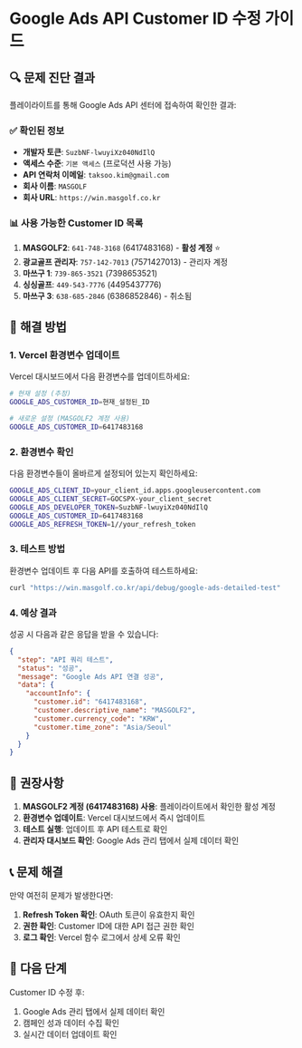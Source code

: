 # Google Ads API Customer ID 수정 가이드

## 🔍 문제 진단 결과

플레이라이트를 통해 Google Ads API 센터에 접속하여 확인한 결과:

### ✅ 확인된 정보
- **개발자 토큰**: `SuzbNF-lwuyiXz040NdIlQ`
- **액세스 수준**: `기본 액세스` (프로덕션 사용 가능)
- **API 연락처 이메일**: `taksoo.kim@gmail.com`
- **회사 이름**: `MASGOLF`
- **회사 URL**: `https://win.masgolf.co.kr`

### 📊 사용 가능한 Customer ID 목록
1. **MASGOLF2**: `641-748-3168` (6417483168) - **활성 계정** ⭐
2. **광교골프 관리자**: `757-142-7013` (7571427013) - 관리자 계정
3. **마쓰구 1**: `739-865-3521` (7398653521)
4. **싱싱골프**: `449-543-7776` (4495437776)
5. **마쓰구 3**: `638-685-2846` (6386852846) - 취소됨

## 🔧 해결 방법

### 1. Vercel 환경변수 업데이트

Vercel 대시보드에서 다음 환경변수를 업데이트하세요:

```bash
# 현재 설정 (추정)
GOOGLE_ADS_CUSTOMER_ID=현재_설정된_ID

# 새로운 설정 (MASGOLF2 계정 사용)
GOOGLE_ADS_CUSTOMER_ID=6417483168
```

### 2. 환경변수 확인

다음 환경변수들이 올바르게 설정되어 있는지 확인하세요:

```bash
GOOGLE_ADS_CLIENT_ID=your_client_id.apps.googleusercontent.com
GOOGLE_ADS_CLIENT_SECRET=GOCSPX-your_client_secret
GOOGLE_ADS_DEVELOPER_TOKEN=SuzbNF-lwuyiXz040NdIlQ
GOOGLE_ADS_CUSTOMER_ID=6417483168
GOOGLE_ADS_REFRESH_TOKEN=1//your_refresh_token
```

### 3. 테스트 방법

환경변수 업데이트 후 다음 API를 호출하여 테스트하세요:

```bash
curl "https://win.masgolf.co.kr/api/debug/google-ads-detailed-test"
```

### 4. 예상 결과

성공 시 다음과 같은 응답을 받을 수 있습니다:

```json
{
  "step": "API 쿼리 테스트",
  "status": "성공",
  "message": "Google Ads API 연결 성공",
  "data": {
    "accountInfo": {
      "customer.id": "6417483168",
      "customer.descriptive_name": "MASGOLF2",
      "customer.currency_code": "KRW",
      "customer.time_zone": "Asia/Seoul"
    }
  }
}
```

## 🎯 권장사항

1. **MASGOLF2 계정 (6417483168) 사용**: 플레이라이트에서 확인한 활성 계정
2. **환경변수 업데이트**: Vercel 대시보드에서 즉시 업데이트
3. **테스트 실행**: 업데이트 후 API 테스트로 확인
4. **관리자 대시보드 확인**: Google Ads 관리 탭에서 실제 데이터 확인

## 📞 문제 해결

만약 여전히 문제가 발생한다면:

1. **Refresh Token 확인**: OAuth 토큰이 유효한지 확인
2. **권한 확인**: Customer ID에 대한 API 접근 권한 확인
3. **로그 확인**: Vercel 함수 로그에서 상세 오류 확인

## 🔄 다음 단계

Customer ID 수정 후:
1. Google Ads 관리 탭에서 실제 데이터 확인
2. 캠페인 성과 데이터 수집 확인
3. 실시간 데이터 업데이트 확인
